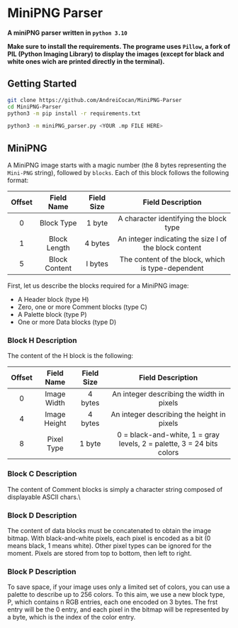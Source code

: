 # MiniPNG Parser

**A miniPNG parser written in `python 3.10`**

**Make sure to install the requirements. The programe uses `Pillow`, a fork of PIL (Python Imaging Library) to display the images (except for black and white ones wich are printed directly in the terminal).**

## Getting Started
```bash
git clone https://github.com/AndreiCocan/MiniPNG-Parser
cd MiniPNG-Parser
python3 -m pip install -r requirements.txt
```
```bash
python3 -m miniPNG_parser.py <YOUR .mp FILE HERE>
```

## MiniPNG

A MiniPNG image starts with a magic number (the 8 bytes representing the `Mini-PNG` string), followed by `blocks`. Each of this block follows the following format:

| Offset         | Field Name     | Field Size     |Field Description |
|:--------------:|:--------------:|:--------------:|:--------------:|
|0| Block Type| 1 byte| A character identifying the block type|
|1 |Block Length| 4 bytes| An integer indicating the size l of the block content|
|5 |Block Content| l bytes| The content of the block, which is type-dependent|

First, let us describe the blocks required for a MiniPNG image:
* A Header block (type H)
* Zero, one or more Comment blocks (type C)
* A Palette block (type P)
* One or more Data blocks (type D)

### Block H Description
The content of the H block is the following:

| Offset         | Field Name     | Field Size     |Field Description |
|:--------------:|:--------------:|:--------------:|:--------------:|
|0| Image Width| 4 bytes| An integer describing the width in pixels|
|4 |Image Height |4 bytes| An integer describing the height in pixels|
|8 |Pixel Type| 1 byte| 0 = black-and-white, 1 = gray levels, 2 = palette, 3 = 24 bits colors|

### Block C Description
The content of Comment blocks is simply a character string composed of displayable ASCII chars.\

### Block D Description
The content of data blocks must be concatenated to obtain the image bitmap.
With black-and-white pixels, each pixel is encoded as a bit (0 means black, 1 means white). Other pixel
types can be ignored for the moment. Pixels are stored from top to bottom, then left to right.

### Block P Description
To save space, if your image uses only a limited set of colors, you can use a palette to describe up to 256 colors.
To this aim, we use a new block type, P, which contains n RGB entries, each one encoded on 3 bytes.
The frst entry will be the 0 entry, and each pixel in the bitmap will be represented by a byte, which is the index of the color entry.
